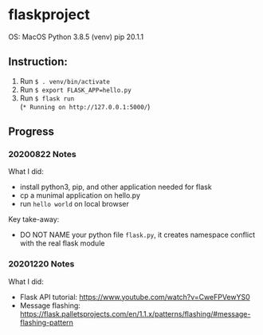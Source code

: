 # flaskproject


OS: MacOS
Python 3.8.5 (venv)
pip 20.1.1


## Instruction:

1. Run `$ . venv/bin/activate`
2. Run `$ export FLASK_APP=hello.py`
3. Run `$ flask run`<br>
(`* Running on http://127.0.0.1:5000/`)


## Progress

### 20200822 Notes

What I did:
- install python3, pip, and other application needed for flask 
- cp a munimal application on hello.py
- run `hello world` on local browser

Key take-away:
- DO NOT NAME your python file `flask.py`, it creates namespace conflict with the real flask module

### 20201220 Notes

What I did:
- Flask API tutorial: https://www.youtube.com/watch?v=CweFPVewYS0
- Message flashing: https://flask.palletsprojects.com/en/1.1.x/patterns/flashing/#message-flashing-pattern
  
